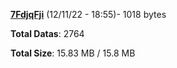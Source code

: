 [**7FdjqFji**](/data/7FdjqFji.txt) (12/11/22 - 18:55)- 1018 bytes

**Total Datas**: 2764

**Total Size**: 15.83 MB / 15.8 MB